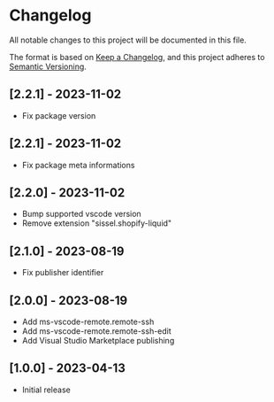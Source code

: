 # Changelog

All notable changes to this project will be documented in this file.

The format is based on [Keep a Changelog](https://keepachangelog.com/en/1.0.0/),
and this project adheres to [Semantic Versioning](https://semver.org/spec/v2.0.0.html).

## [2.2.1] - 2023-11-02
- Fix package version

## [2.2.1] - 2023-11-02
- Fix package meta informations

## [2.2.0] - 2023-11-02
- Bump supported vscode version
- Remove extension "sissel.shopify-liquid"

## [2.1.0] - 2023-08-19
- Fix publisher identifier

## [2.0.0] - 2023-08-19

- Add ms-vscode-remote.remote-ssh
- Add ms-vscode-remote.remote-ssh-edit
- Add Visual Studio Marketplace publishing

## [1.0.0] - 2023-04-13

- Initial release
